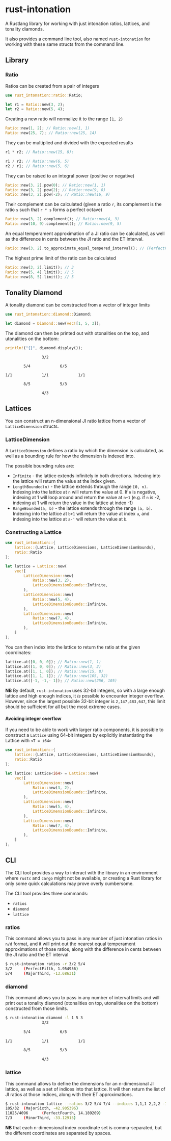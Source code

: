 # rust-intonation

A Rustlang library for working with just intonation ratios, lattices, and tonality diamonds.

It also provides a command line tool, also named `rust-intonation` for working with these
same structs from the command line.

## Library

### Ratio

Ratios can be created from a pair of integers

```rust
use rust_intonation::ratio::Ratio;

let r1 = Ratio::new(3, 2);
let r2 = Ratio::new(5, 4);
```

Creating a new ratio will normalize it to the range `[1, 2)`

```rust
Ratio::new(1, 2); // Ratio::new(1, 1)
Ratio::new(25, 7); // Ratio::new(25, 14)
```

They can be multiplied and divided with the expected results

```rust
r1 * r2; // Ratio::new(15, 8);

r1 / r2; // Ratio::new(6, 5)
r2 / r1; // Ratio::new(5, 6)
```

They can be raised to an integral power (positive or negative)

```rust
Ratio::new(3, 2).pow(0); // Ratio::new(1, 1)
Ratio::new(3, 2).pow(2); // Ratio::new(9, 8)
Ratio::new(3, 2).pow(-2); // Ratio::new(16, 9)
```

Their complement can be calculated (given a ratio `r`, its complement
is the ratio `s` such that `r * s` forms a perfect octave)

```rust
Ratio::new(3, 2).complement(); // Ratio::new(4, 3)
Ratio::new(10, 9).complement(); // Ratio::new(9, 5)
```

An equal temperament approximation of a JI ratio can be calculated,
as well as the difference in cents between the JI ratio and the ET
interval.

```rust
Ratio::new(3, 2).to_approximate_equal_tempered_interval(); // (PerfectFifth, 1.954956)
```

The highest prime limit of the ratio can be calculated

```rust
Ratio::new(3, 2).limit(); // 3
Ratio::new(5, 4).limit(); // 5
Ratio::new(8, 5).limit(); // 5
```

## Tonality Diamond

A tonality diamond can be constructed from a vector of integer limits

```rust
use rust_intonation::diamond::Diamond;

let diamond = Diamond::new(vec![1, 5, 3]);
```

The diamond can then be printed out with otonalities on the top, and
utonalities on the bottom:

```rust
println!("{}", diamond.display());
```
```
                3/2

        5/4             6/5

1/1             1/1             1/1

        8/5             5/3

                4/3
```

## Lattices

You can construct an n-dimensional JI ratio lattice from a
vector of `LatticeDimension` structs.

### LatticeDimension

A `LatticeDimension` defines a ratio by which the dimension is calculated,
as well as a bounding rule for how the dimension is indexed into.

The possible bounding rules are:

* `Infinite` - the lattice extends infinitely in both directions. Indexing into the lattice will return the value at the index given.
* `LengthBounded(n)` - the lattice extends through the range `[0, n)`. Indexing into the lattice at `n` will return the value at 0. If `n` is negative, indexing at 1 will loop around and return the value at `n+1` (e.g. if `n` is -2, indexing at 1 will return the value in the lattice at index -1)
* `RangeBounded(a, b)` - the lattice extends through the range `[a, b]`. Indexing into the lattice at `b+1` will return the value at index `a`, and indexing into the lattice at `a-'` will return the value at `b`.

### Constructing a Lattice

```rust
use rust_intonation::{
    lattice::{Lattice, LatticeDimensions, LatticeDimensionBounds},
    ratio::Ratio
};

let lattice = Lattice::new(
    vec![
        LatticeDimension::new(
            Ratio::new(3, 2),
            LatticeDimensionBounds::Infinite,
        ),
        LatticeDimension::new(
            Ratio::new(5, 4),
            LatticeDimensionBounds::Infinite,
        ),
        LatticeDimension::new(
            Ratio::new(7, 4),
            LatticeDimensionBounds::Infinite,
        ),
    ]
);
```

You can then index into the lattice to return the ratio at the given coordinates:

```rust
lattice.at([0, 0, 0]); // Ratio::new(1, 1)
lattice.at([1, 0, 0]); // Ratio::new(3, 2)
lattice.at([1, 1, 0]); // Ratio::new(15, 8)
lattice.at([1, 1, 1]); // Ratio::new(105, 32)
lattice.at([-1, -1,- 1]); // Ratio::new(256, 105)
```

**NB** By default, `rust-intonation` uses 32-bit integers, so with a large enough lattice
and high enough indices, it *is* possible to encounter integer overflow.
However, since the largest possible 32-bit integer is `2,147,483,647`, this limit
should be sufficient for all but the most extreme cases.

#### Avoiding integer overflow

If you need to be able to work with larger ratio components, it is possible to construct
a `Lattice` using 64-bit integers by explicitly instantiating the Lattice with `<T = i64>`

```rust
use rust_intonation::{
    lattice::{Lattice, LatticeDimensions, LatticeDimensionBounds},
    ratio::Ratio
};

let lattice: Lattice<i64> = Lattice::new(
    vec![
        LatticeDimension::new(
            Ratio::new(3, 2),
            LatticeDimensionBounds::Infinite,
        ),
        LatticeDimension::new(
            Ratio::new(5, 4),
            LatticeDimensionBounds::Infinite,
        ),
        LatticeDimension::new(
            Ratio::new(7, 4),
            LatticeDimensionBounds::Infinite,
        ),
    ]
);
```

## CLI

The CLI tool provides a way to interact with the library in an environment
where `rustc` and `cargo` might not be available, or creating a Rust library for only some quick calculations may prove overly cumbersome.

The CLI tool provides three commands:

* `ratios`
* `diamond`
* `lattice`

### ratios

This command allows you to pass in any number of just intonation ratios
in `n/d` format, and it will print out the nearest equal temperament
approximations of those ratios, along with the difference in cents between
the JI ratio and the ET interval

```bash
$ rust-intonation ratios -r 3/2 5/4
3/2     (PerfectFifth, 1.954956)
5/4     (MajorThird, -13.68631)
```

### diamond

This command allows you to pass in any number of interval limits and
will print out a tonality diamond (otonalities on top, utonalities
on the bottom) constructed from those limits.

```bash
$ rust-intonation diamond -l 1 5 3
                3/2

        5/4             6/5

1/1             1/1             1/1

        8/5             5/3

                4/3
```

### lattice

This command allows to define the dimensions for an n-dimensional JI lattice,
as well as a set of indices into that lattice. It will then return the list
of JI ratios at those indices, along with their ET approximations.

```bash
$ rust-intonation lattice --ratios 3/2 5/4 7/4 --indices 1,1,1 2,2,2 -1,0,1
105/32  (MajorSixth, -42.905396)
11025/4096      (PerfectFourth, 14.189209)
7/3     (MinorThird, -33.12915)
```

**NB** that each n-dimensional index coordinate set is comma-separated, but
the different coordinates are separated by spaces.
